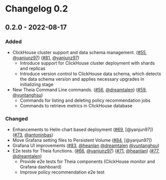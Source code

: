 # Changelog 0.2

## 0.2.0 - 2022-08-17

### Added

- ClickHouse cluster support and data schema management. ([#55](https://github.com/antrea-io/theia/pull/55), [@yanjunz97]) ([#81](https://github.com/antrea-io/theia/pull/81), [@yanjunz97])
  * Introduce support for ClickHouse cluster deployment with shards and replicas
  * Introduce version control to ClickHouse data schema, which detects the data schema version and applies necessary upgrades in initializing stage
- New Theia Command Line commands. ([#56](https://github.com/antrea-io/theia/pull/56), [@dreamtalen]) ([#59](https://github.com/antrea-io/theia/pull/59), [@yuntanghsu])
  * Commands for listing and deleting policy recommendation jobs
  * Commands to retrieve metrics in ClickHouse database

### Changed

- Enhancements to Helm chart based deployment ([#69](https://github.com/antrea-io/theia/pull/69), [@yanjun97]) ([#73](https://github.com/antrea-io/theia/pull/73), [@antoninbas])
- Move Grafana setting files to Persistent Volume ([#84](https://github.com/antrea-io/theia/pull/84), [@yanjun97])
- Grafana UI improvements ([#83](https://github.com/antrea-io/theia/pull/83), [@heanlan] [@dreamtalen] [@yuntanghsu])
- E2e tests for Theia functions. ([#66](https://github.com/antrea-io/theia/pull/66), [@yanjunz97]) ([#71](https://github.com/antrea-io/theia/pull/71), [@heanlan]) ([#77](https://github.com/antrea-io/theia/pull/77), [@dreamtalen])
  * Provide e2e tests for Theia components (ClickHouse monitor and Grafana dashboard)
  * Improve policy recommendation e2e test

[@antoninbas]: https://github.com/antoninbas
[@dreamtalen]: https://github.com/dreamtalen
[@heanlan]: https://github.com/heanlan
[@yanjunz97]: https://github.com/yanjunz97
[@yuntanghsu]: https://github.com/@yuntanghsu
